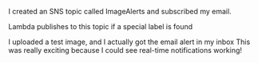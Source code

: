 I created an SNS topic called ImageAlerts and subscribed my email.

Lambda publishes to this topic if a special label is found

I uploaded a test image, and I actually got the email alert in my inbox
This was really exciting because I could see real-time notifications working!

